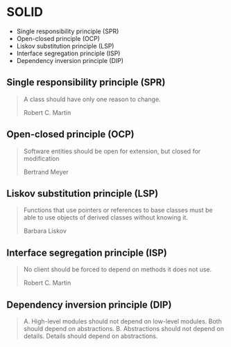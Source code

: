 # SOLID

- Single responsibility principle (SPR)
- Open-closed principle (OCP)
- Liskov substitution principle (LSP)
- Interface segregation principle (ISP)
- Dependency inversion principle (DIP)

## Single responsibility principle (SPR)

> A class should have only one reason to change.
>
> Robert C. Martin

## Open-closed principle (OCP)

> Software entities should be open for extension, but closed for modification
>
> Bertrand Meyer

## Liskov substitution principle (LSP)

> Functions that use pointers or references to base classes must be able to use objects of derived classes without knowing it.
>
> Barbara Liskov

## Interface segregation principle (ISP)

> No client should be forced to depend on methods it does not use.
>
> Robert C. Martin

## Dependency inversion principle (DIP)

> A. High-level modules should not depend on low-level modules. Both should depend on abstractions.
> B. Abstractions should not depend on details. Details should depend on abstractions.
